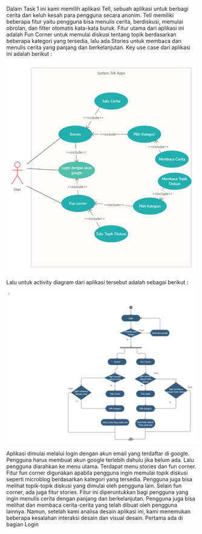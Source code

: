 Dalam Task 1 ini kami memilih aplikasi Tell, sebuah aplikasi untuk berbagi cerita dan keluh kesah para pengguna secara anonim. Tell memiliki beberapa fitur yaitu pengguna bisa menulis cerita, berdiskusi, memulai obrolan, dan filter otomatis kata-kata buruk. Fitur utama dari aplikasi ini adalah Fun Corner untuk memulai diskusi tentang topik berdasarkan beberapa kategori yang tersedia, lalu ada Stories untuk membaca dan menulis cerita yang panjang dan berkelanjutan. Key use case dari aplikasi ini adalah berikut :

<p align="center">
  <img src="https://github.com/Nia2311/Assignment-Interaksi-Manusia/blob/hw2/Task%201/key%20use%20case.jpg" />
</p>

Lalu untuk activity diagram dari aplikasi tersebut adalah sebagai berikut :


<p align="center">
  <img src="https://github.com/Nia2311/Assignment-Interaksi-Manusia/blob/hw2/Task%201/Key%20diagram%20activity.jpg" />
</p>

Aplikasi dimulai melalui login dengan akun email yang terdaftar di google. Pengguna harus membuat akun google terlebih dahulu jika belum ada. Lalu pengguna diarahkan ke menu utama. Terdapat menu stories dan fun corner. Fitur fun corner digunakan apabila pengguna ingin memulai topik diskusi seperti microblog berdasarkan kategori yang tersedia. Pengguna juga bisa melihat topik-topik diskusi yang dimulai oleh pengguna lain. Selain fun corner, ada juga fitur stories. Fitur ini diperuntukkan bagi pengguna yang ingin menulis cerita dengan  panjang dan berkelanjutan. Pengguna juga bisa melihat dan membaca cerita-cerita yang telah dibuat oleh pengguna lainnya.
Namun, setelah kami analisa desain aplikasi ini, kami menemukan beberapa kesalahan interaksi desain dan visual desain. Pertama ada di bagian Login
